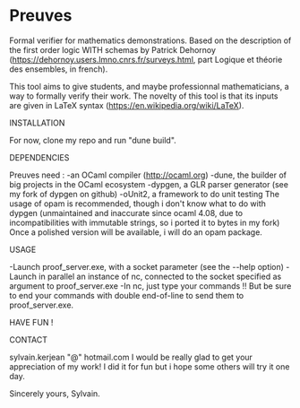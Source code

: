 # Preuves
Formal verifier for mathematics demonstrations. 
Based on the description of the first order logic WITH schemas by Patrick Dehornoy (https://dehornoy.users.lmno.cnrs.fr/surveys.html, part Logique et théorie des ensembles, in french).

This tool aims to give students, and maybe professionnal mathematicians, a way to formally verify their work.
The novelty of this tool is that its inputs are given in LaTeX syntax (https://en.wikipedia.org/wiki/LaTeX).

INSTALLATION

For now, clone my repo and run "dune build".

DEPENDENCIES

Preuves need :
-an OCaml compiler (http://ocaml.org)
-dune, the builder of big projects in the OCaml ecosystem
-dypgen, a GLR parser generator (see my fork of dypgen on github)
-oUnit2, a framework to do unit testing
The usage of opam is recommended, though i don't know what to do with dypgen (unmaintained and inaccurate since ocaml 4.08, 
due to incompatibilities with immutable strings, so i ported it to bytes in my fork)
Once a polished version will be available, i will do an opam package.

USAGE

-Launch proof_server.exe, with a socket parameter (see the --help option)
-Launch in parallel an instance of nc, connected to the socket specified as argument to proof_server.exe
-In nc, just type your commands !! But be sure to end your commands with double end-of-line to send them to proof_server.exe.

HAVE FUN !

CONTACT

sylvain.kerjean "@" hotmail.com
I would be really glad to get your appreciation of my work! I did it for fun but i hope some others will try it one day.

Sincerely yours, Sylvain.
